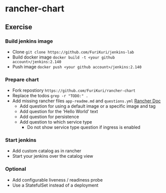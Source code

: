 # rancher-chart

## Exercise

### Build jenkins image
* Clone `git clone https://github.com/FuriKuri/jenkins-lab`
* Build docker image `docker build -t <your github account>/jenkins:2.140`
* Push image `docker push <your github account>/jenkins:2.140`

### Prepare chart
* Fork repostiory `https://github.com/FuriKuri/rancher-chart`
* Replace the todos `grep -r "TODO:" .` 
* Add missing rancher files `app-readme.md` and `questions.yml` [Rancher Doc](https://rancher.com/docs/rancher/v2.x/en/catalog/custom/)
  * Add question for using a default image or a specific image and tag
  * Add question for the 'Hello World' text
  * Add question for persistence
  * Add question to which service type
    * Do not show service type question if ingress is enabled

### Start jenkins
* Add custom catalog as in rancher
* Start your jenkins over the catalog view

### Optional
* Add configurable liveness / readiness probe
* Use a StatefulSet instead of a deployment